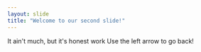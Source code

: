 ```yaml
---
layout: slide
title: "Welcome to our second slide!"
---
```

It ain't much, but it's honest work
Use the left arrow to go back!
